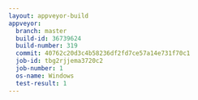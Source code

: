 ```yaml
---
layout: appveyor-build
appveyor:
  branch: master
  build-id: 36739624
  build-number: 319
  commit: 40762c20d3c4b58236df2fd7ce57a14e731f70c1
  job-id: tbg2rjjema3720c2
  job-number: 1
  os-name: Windows
  test-result: 1
---
```

